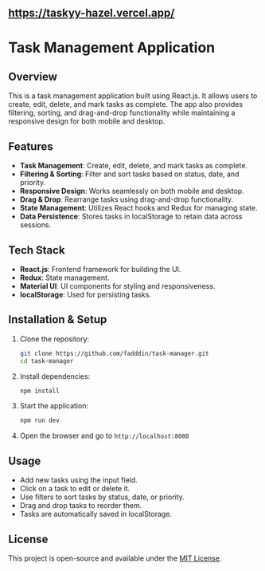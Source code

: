 ## https://taskyy-hazel.vercel.app/


# Task Management Application

## Overview
This is a task management application built using React.js. It allows users to create, edit, delete, and mark tasks as complete. The app also provides filtering, sorting, and drag-and-drop functionality while maintaining a responsive design for both mobile and desktop.

## Features
- **Task Management**: Create, edit, delete, and mark tasks as complete.
- **Filtering & Sorting**: Filter and sort tasks based on status, date, and priority.
- **Responsive Design**: Works seamlessly on both mobile and desktop.
- **Drag & Drop**: Rearrange tasks using drag-and-drop functionality.
- **State Management**: Utilizes React hooks and Redux for managing state.
- **Data Persistence**: Stores tasks in localStorage to retain data across sessions.

## Tech Stack
- **React.js**: Frontend framework for building the UI.
- **Redux**: State management.
- **Material UI**: UI components for styling and responsiveness.
- **localStorage**: Used for persisting tasks.

## Installation & Setup
1. Clone the repository:
   ```sh
   git clone https://github.com/fadddin/task-manager.git
   cd task-manager
   ```
2. Install dependencies:
   ```sh
   npm install
   ```
3. Start the application:
   ```sh
   npm run dev
   ```
4. Open the browser and go to `http://localhost:8080`

## Usage
- Add new tasks using the input field.
- Click on a task to edit or delete it.
- Use filters to sort tasks by status, date, or priority.
- Drag and drop tasks to reorder them.
- Tasks are automatically saved in localStorage.


## License
This project is open-source and available under the [MIT License](LICENSE).

